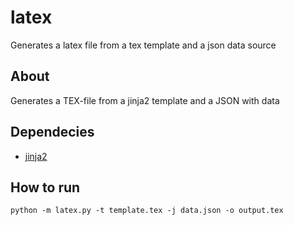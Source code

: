 # latex
Generates a latex file from a tex template and a json data source

## About
Generates a TEX-file from a jinja2 template and a JSON with data

## Dependecies
  * [jinja2](https://pypi.org/project/Jinja2/)
  
## How to run
  ```
  python -m latex.py -t template.tex -j data.json -o output.tex
  ```
